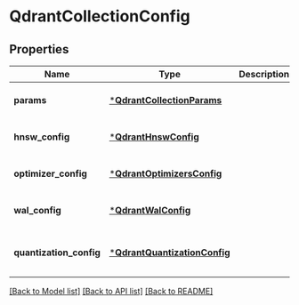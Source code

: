 # QdrantCollectionConfig


## Properties
Name | Type | Description | Notes
------------ | ------------- | ------------- | -------------
**params** | [***QdrantCollectionParams**](QdrantCollectionParams.md) |  | [default to nothing]
**hnsw_config** | [***QdrantHnswConfig**](QdrantHnswConfig.md) |  | [default to nothing]
**optimizer_config** | [***QdrantOptimizersConfig**](QdrantOptimizersConfig.md) |  | [default to nothing]
**wal_config** | [***QdrantWalConfig**](QdrantWalConfig.md) |  | [default to nothing]
**quantization_config** | [***QdrantQuantizationConfig**](QdrantQuantizationConfig.md) |  | [optional] [default to nothing]


[[Back to Model list]](../README.md#models) [[Back to API list]](../README.md#api-endpoints) [[Back to README]](../README.md)


